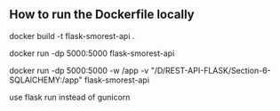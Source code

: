 ## How to run the Dockerfile locally

docker build -t flask-smorest-api .

docker run -dp 5000:5000 flask-smorest-api

docker run -dp 5000:5000 -w /app -v "/D/REST-API-FLASK/Section-6-SQLAlCHEMY:/app" flask-smorest-api

use flask run instead of gunicorn